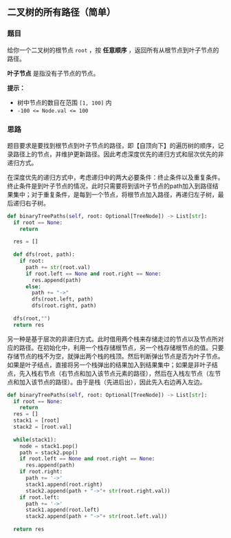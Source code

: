 ## 二叉树的所有路径（简单）

### 题目

给你一个二叉树的根节点 `root` ，按 **任意顺序** ，返回所有从根节点到叶子节点的路径。

**叶子节点** 是指没有子节点的节点。

**提示：**

- 树中节点的数目在范围 `[1, 100]` 内
- `-100 <= Node.val <= 100`

### 思路

题目要求是要找到根节点到叶子节点的路径，即【自顶向下】的遍历树的顺序，记录路径上的节点，并维护更新路径。因此考虑深度优先的递归方式和层次优先的非递归方式。

在深度优先的递归方式中，考虑递归中的两大必要条件：终止条件以及重复条件。终止条件是到叶子节点的情况，此时只需要将到该叶子节点的path加入到路径结果集中；对于重复条件，是每到一个节点，将根节点加入路径，再递归左子树，最后递归右子树。

```python
def binaryTreePaths(self, root: Optional[TreeNode]) -> List[str]:
  if root == None:
    return 
  
  res = []
  
  def dfs(root, path):
    if root:
      path += str(root.val)
      if root.left == None and root.right == None:
        res.append(path)
      else:
        path += "->"
        dfs(root.left, path)
        dfs(root.right, path)
  
  dfs(root,"")
  return res
```

另一种是基于层次的非递归方式。此时借用两个栈来存储走过的节点以及节点所对应的路径。在初始化中，利用一个栈存储根节点，另一个栈存储根节点的值。只要存储节点的栈不为空，就弹出两个栈的栈顶。然后判断弹出节点是否为叶子节点。如果是叶子结点，直接将另一个栈弹出的结果加入到结果集中；如果是非叶子结点，先入栈右节点（右节点和加入该节点元素的路径），然后在入栈左节点（左节点和加入该节点的路径）。由于是栈（先进后出），因此先入右边再入左边。

```python
def binaryTreePaths(self, root: Optional[TreeNode]) -> List[str]:
  if root == None:
    return 
  res = []
  stack1 = [root]
  stack2 = [root.val]
  
  while(stack1):
    node = stack1.pop()
    path = stack2.pop()
    if root.left == None and root.right == None:
      res.append(path)
    if root.right:
      path += '->'
      stack1.append(root.right)
      stack2.append(path + "->"+ str(root.right.val))
    if root.left:
      path += '->'
      stack1.append(root.left)
      stack2.append(path + "->"+ str(root.left.val))
      
  return res
     
```